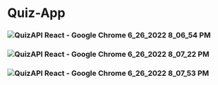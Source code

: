 # Quiz-App
### ![‪QuizAPI React - Google Chrome‬ 6_26_2022 8_06_54 PM](https://user-images.githubusercontent.com/91501725/175825939-0ef86a74-e207-4145-8fb1-218a64ab32a3.png)
### ![‪QuizAPI React - Google Chrome‬ 6_26_2022 8_07_22 PM](https://user-images.githubusercontent.com/91501725/175825947-929fa1f6-6761-4149-8927-5ecae10b4d5d.png)
### ![‪QuizAPI React - Google Chrome‬ 6_26_2022 8_07_53 PM](https://user-images.githubusercontent.com/91501725/175825951-f20bbed0-9a0c-40bd-903a-04494a48d9fb.png)

